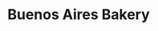 ---
title: "Buenos Aires Bakery"
url: /ciudad-autonoma-de-buenos-aires/buenos-aires-bakery-tucuman/
shop: Bäckerei
---